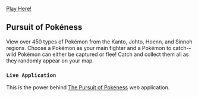 [Play Here!](https://pursuit-of-pokeness.herokuapp.com)

## Pursuit of Pokéness
View over 450 types of Pokémon from the Kanto, Johto, Hoenn, and Sinnoh regions. Choose a Pokémon as your main fighter and a Pokémon to catch-- wild Pokémon can either be captured or flee! Catch and collect them all as they randomly appear on your map.

### `Live Application`
This is the power behind [The Pursuit of Pokéness](https://github.com/syun07/heroku_frontend_pursuit_of_pokness) web application.  
